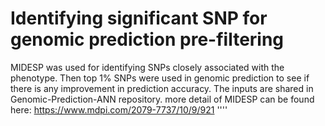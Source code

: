 # Identifying significant SNP for genomic prediction pre-filtering

MIDESP was used for identifying SNPs closely associated with the phenotype. Then top 1% SNPs were used in genomic prediction to see if there is any improvement in prediction  accuracy. The inputs are shared in Genomic-Prediction-ANN repository.
more detail of MIDESP can be found here: https://www.mdpi.com/2079-7737/10/9/921    ''''
